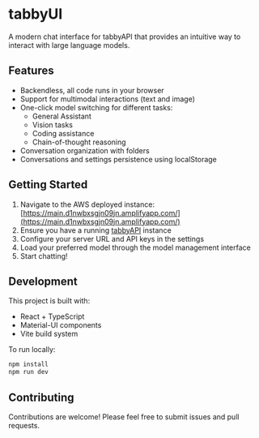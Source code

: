 # tabbyUI

A modern chat interface for tabbyAPI that provides an intuitive way to interact with large language models.

## Features

- Backendless, all code runs in your browser
- Support for multimodal interactions (text and image)
- One-click model switching for different tasks:
  - General Assistant
  - Vision tasks
  - Coding assistance
  - Chain-of-thought reasoning
- Conversation organization with folders
- Conversations and settings persistence using localStorage

## Getting Started

1. Navigate to the AWS deployed instance: [https://main.d1nwbxsgjn09jn.amplifyapp.com/](https://main.d1nwbxsgjn09jn.amplifyapp.com/)
2. Ensure you have a running [tabbyAPI](https://github.com/theroyallab/tabbyAPI) instance
3. Configure your server URL and API keys in the settings
4. Load your preferred model through the model management interface
5. Start chatting!

## Development

This project is built with:
- React + TypeScript
- Material-UI components
- Vite build system

To run locally:
```bash
npm install
npm run dev
```

## Contributing

Contributions are welcome! Please feel free to submit issues and pull requests.
